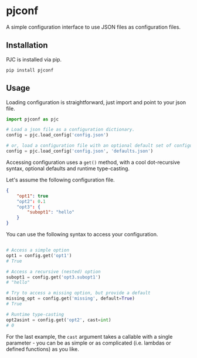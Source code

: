 # pjconf

A simple configuration interface to use JSON files as configuration files.

## Installation

PJC is installed via pip.

```shell
pip install pjconf
```

## Usage

Loading configuration is straightforward, just import and point to your json file.

```python
import pjconf as pjc

# Load a json file as a configuration dictionary.
config = pjc.load_config('config.json')

# or, load a configuration file with an optional default set of configuration elsewhere
config = pjc.load_config('config.json', 'defaults.json')
```

Accessing configuration uses a ``get()`` method, with a cool dot-recursive syntax, optional defaults and runtime type-casting.

Let's assume the following configuration file.

```json
{
    "opt1": true
    "opt2": 0.1
    "opt3": {
        "subopt1": "hello"
    } 
}
```

You can use the following syntax to access your configuration.

```python

# Access a simple option
opt1 = config.get('opt1')
# True

# Access a recursive (nested) option
subopt1 = config.get('opt3.subopt1')
# "hello"

# Try to access a missing option, but provide a default
missing_opt = config.get('missing', default=True)
# True

# Runtime type-casting
opt2asint = config.get('opt2', cast=int)
# 0
```

For the last example, the ``cast`` argument takes a callable with a single parameter - you can be as simple or as complicated (i.e. lambdas or defined functions) as you like.